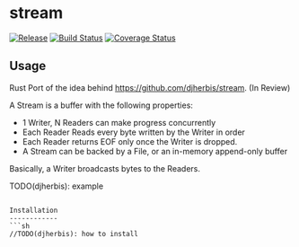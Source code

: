 stream 
==========

[![Release](https://img.shields.io/github/release/djherbis/rust-stream.svg)](https://github.com/djherbis/rust-stream/releases/latest)
[![Build Status](https://travis-ci.org/djherbis/rust-stream.svg?branch=master)](https://travis-ci.org/djherbis/rust-stream)
[![Coverage Status](https://coveralls.io/repos/djherbis/rust-stream/badge.svg?branch=master)](https://coveralls.io/r/djherbis/rust-stream?branch=master)

Usage
------------
Rust Port of the idea behind https://github.com/djherbis/stream. (In Review)

A Stream is a buffer with the following properties:

* 1 Writer, N Readers can make progress concurrently
* Each Reader Reads every byte written by the Writer in order
* Each Reader returns EOF only once the Writer is dropped.
* A Stream can be backed by a File, or an in-memory append-only buffer

Basically, a Writer broadcasts bytes to the Readers.

TODO(djherbis): example
```

Installation
------------
```sh
//TODO(djherbis): how to install
```